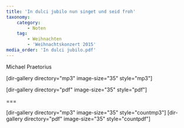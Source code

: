 ```yaml
---
title: 'In dulci jubilo nun singet und seid froh'
taxonomy:
    category:
        - Noten
    tag:
        - Weihnachten
        - 'Weihnachtskonzert 2015'
media_order: 'In dulci jubilo.pdf'
---
```


Michael Praetorius

[dir-gallery directory="mp3" image-size="35" style="mp3"]

[dir-gallery directory="pdf" image-size="35" style="pdf"]

===

[dir-gallery directory="mp3" image-size="35" style="countmp3"]
[dir-gallery directory="pdf" image-size="35" style="countpdf"]